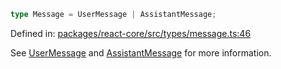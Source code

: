```ts
type Message = UserMessage | AssistantMessage;
```

Defined in: [packages/react-core/src/types/message.ts:46](https://github.com/thesysdev/crayon/blob/0127003ed9bff74d06359995c8d9eea4558f4151/js/packages/react-core/src/types/message.ts#L46)

See [UserMessage](UserMessage.md) and [AssistantMessage](AssistantMessage.md) for more information.
